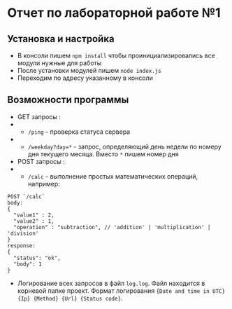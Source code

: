 # Отчет по лабораторной работе №1

## Установка и настройка
- В консоли пишем `npm install` чтобы проинициализировались все модули нужные для работы
- После установки модулей пишем `node index.js`
- Переходим по адресу указанному в консоли

## Возможности программы 
- GET запросы :
- - `/ping` - проверка статуса сервера
- - `/weekday?day=*`  - запрос, определяющий день недели по номеру дня текущего месяца. Вместо `*` пишем номер дня
- POST запросы :
- - `/calc` - выполнение простых математических операций, например:
```
POST `/calc`
body:
{
  "value1" : 2,
  "value2" : 1,
  "operation" : "subtraction", // 'addition' | 'multiplication' | 'division'
}
response:
{
  "status": "ok", 
  "body": 1 
}
```
- Логирование всех запросов в файл `log.log`. Файл находится в корневой папке проект. Формат логирования `{Date and time in UTC} {Ip} {Method} {Url} {Status code}`.